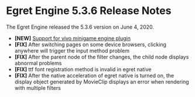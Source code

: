 # Egret Engine 5.3.6 Release Notes
The Egret Engine released the 5.3.6 version on June 4, 2020.

- **[NEW]** [Support for vivo minigame engine plugin](https://docs.egret.com/engine/docs/minigame/vivo/useplugin)
- **[FIX]** After switching pages on some device browsers, clicking anywhere will trigger the input method problem
- **[FIX]** After the parent node of the filter changes, the child node displays abnormal problems
- **[FIX]** ttf font registration method is invalid in egret native
- **[FIX]** After the native acceleration of egret native is turned on, the display object generated by MovieClip displays an error when rendering with multiple filters
